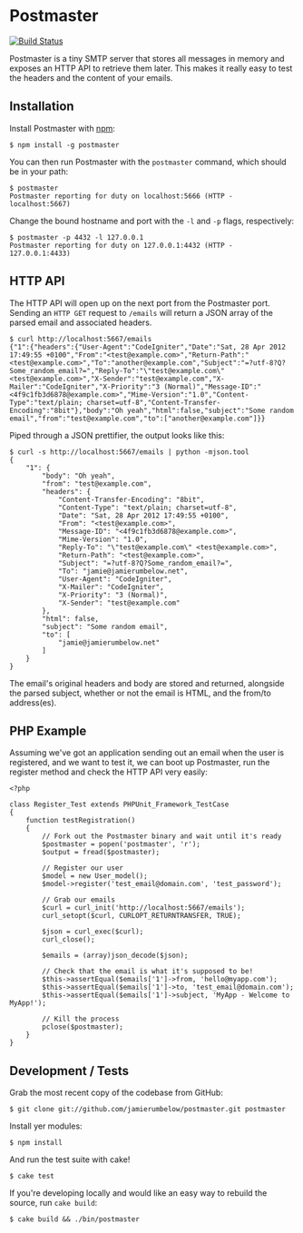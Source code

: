 # Postmaster

[![Build Status](https://secure.travis-ci.org/jamierumbelow/postmaster.png?branch=master)](http://travis-ci.org/jamierumbelow/postmaster)

Postmaster is a tiny SMTP server that stores all messages in memory and exposes an HTTP API to retrieve them later. This makes it really easy to test the headers and the content of your emails.

## Installation

Install Postmaster with [npm](http://npmjs.org/):

    $ npm install -g postmaster

You can then run Postmaster with the `postmaster` command, which should be in your path:

    $ postmaster
    Postmaster reporting for duty on localhost:5666 (HTTP - localhost:5667)

Change the bound hostname and port with the `-l` and `-p` flags, respectively:

    $ postmaster -p 4432 -l 127.0.0.1
    Postmaster reporting for duty on 127.0.0.1:4432 (HTTP - 127.0.0.1:4433)

## HTTP API

The HTTP API will open up on the next port from the Postmaster port. Sending an `HTTP GET` request to `/emails` will return a JSON array of the parsed email and associated headers.

    $ curl http://localhost:5667/emails
    {"1":{"headers":{"User-Agent":"CodeIgniter","Date":"Sat, 28 Apr 2012 17:49:55 +0100","From":"<test@example.com>","Return-Path":"<test@example.com>","To":"another@example.com","Subject":"=?utf-8?Q?Some_random_email?=","Reply-To":"\"test@example.com\" <test@example.com>","X-Sender":"test@example.com","X-Mailer":"CodeIgniter","X-Priority":"3 (Normal)","Message-ID":"<4f9c1fb3d6878@example.com>","Mime-Version":"1.0","Content-Type":"text/plain; charset=utf-8","Content-Transfer-Encoding":"8bit"},"body":"Oh yeah","html":false,"subject":"Some random email","from":"test@example.com","to":["another@example.com"]}}

Piped through a JSON prettifier, the output looks like this:

    $ curl -s http://localhost:5667/emails | python -mjson.tool
    {
        "1": {
            "body": "Oh yeah", 
            "from": "test@example.com", 
            "headers": {
                "Content-Transfer-Encoding": "8bit", 
                "Content-Type": "text/plain; charset=utf-8", 
                "Date": "Sat, 28 Apr 2012 17:49:55 +0100", 
                "From": "<test@example.com>", 
                "Message-ID": "<4f9c1fb3d6878@example.com>", 
                "Mime-Version": "1.0", 
                "Reply-To": "\"test@example.com\" <test@example.com>", 
                "Return-Path": "<test@example.com>", 
                "Subject": "=?utf-8?Q?Some_random_email?=", 
                "To": "jamie@jamierumbelow.net", 
                "User-Agent": "CodeIgniter", 
                "X-Mailer": "CodeIgniter", 
                "X-Priority": "3 (Normal)", 
                "X-Sender": "test@example.com"
            }, 
            "html": false, 
            "subject": "Some random email", 
            "to": [
                "jamie@jamierumbelow.net"
            ]
        }
    }

The email's original headers and body are stored and returned, alongside the parsed subject, whether or not the email is HTML, and the from/to address(es).

## PHP Example

Assuming we've got an application sending out an email when the user is registered, and we want to test it, we can boot up Postmaster, run the register method and check the HTTP API very easily:

    <?php

    class Register_Test extends PHPUnit_Framework_TestCase
    {
        function testRegistration()
        {
            // Fork out the Postmaster binary and wait until it's ready
            $postmaster = popen('postmaster', 'r');
            $output = fread($postmaster);

            // Register our user
            $model = new User_model();
            $model->register('test_email@domain.com', 'test_password');

            // Grab our emails
            $curl = curl_init('http://localhost:5667/emails');
            curl_setopt($curl, CURLOPT_RETURNTRANSFER, TRUE);

            $json = curl_exec($curl);
            curl_close();

            $emails = (array)json_decode($json);

            // Check that the email is what it's supposed to be!
            $this->assertEqual($emails['1']->from, 'hello@myapp.com');
            $this->assertEqual($emails['1']->to, 'test_email@domain.com');
            $this->assertEqual($emails['1']->subject, 'MyApp - Welcome to MyApp!');

            // Kill the process
            pclose($postmaster);
        }
    }

## Development / Tests

Grab the most recent copy of the codebase from GitHub:

    $ git clone git://github.com/jamierumbelow/postmaster.git postmaster

Install yer modules:

    $ npm install

And run the test suite with cake!

    $ cake test

If you're developing locally and would like an easy way to rebuild the source, run `cake build`:

    $ cake build && ./bin/postmaster